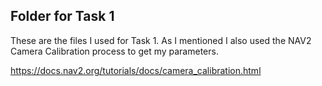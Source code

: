 ## Folder for Task 1


These are the files I used for Task 1. As I mentioned I also used the NAV2 Camera Calibration process to get my parameters. 

https://docs.nav2.org/tutorials/docs/camera_calibration.html
